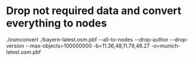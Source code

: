 # Drop not required data and convert everything to nodes
./osmconvert ./bayern-latest.osm.pbf --all-to-nodes --drop-author --drop-version --max-objects=100000000 -b=11.36,48,11.79,48.27 -o=munich-latest.osm.pbf